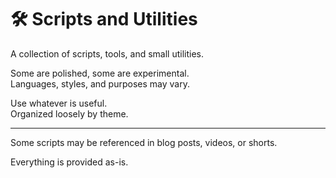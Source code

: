 # 🛠️ Scripts and Utilities

A collection of scripts, tools, and small utilities.

Some are polished, some are experimental.  
Languages, styles, and purposes may vary.

Use whatever is useful.  
Organized loosely by theme.

---

Some scripts may be referenced in blog posts, videos, or shorts.

Everything is provided as-is.

